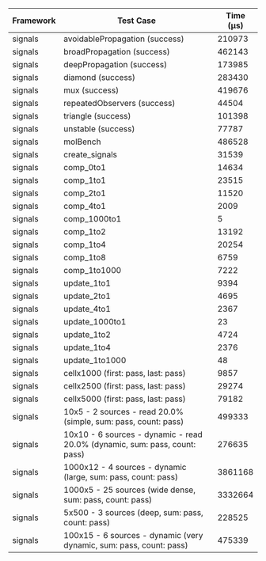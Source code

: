 | Framework | Test Case | Time (μs) |
| --- | --- | --- |
| signals | avoidablePropagation (success) | 210973 |
| signals | broadPropagation (success) | 462143 |
| signals | deepPropagation (success) | 173985 |
| signals | diamond (success) | 283430 |
| signals | mux (success) | 419676 |
| signals | repeatedObservers (success) | 44504 |
| signals | triangle (success) | 101398 |
| signals | unstable (success) | 77787 |
| signals | molBench | 486528 |
| signals | create_signals | 31539 |
| signals | comp_0to1 | 14634 |
| signals | comp_1to1 | 23515 |
| signals | comp_2to1 | 11520 |
| signals | comp_4to1 | 2009 |
| signals | comp_1000to1 | 5 |
| signals | comp_1to2 | 13192 |
| signals | comp_1to4 | 20254 |
| signals | comp_1to8 | 6759 |
| signals | comp_1to1000 | 7222 |
| signals | update_1to1 | 9394 |
| signals | update_2to1 | 4695 |
| signals | update_4to1 | 2367 |
| signals | update_1000to1 | 23 |
| signals | update_1to2 | 4724 |
| signals | update_1to4 | 2376 |
| signals | update_1to1000 | 48 |
| signals | cellx1000 (first: pass, last: pass) | 9857 |
| signals | cellx2500 (first: pass, last: pass) | 29274 |
| signals | cellx5000 (first: pass, last: pass) | 79182 |
| signals | 10x5 - 2 sources - read 20.0% (simple, sum: pass, count: pass) | 499333 |
| signals | 10x10 - 6 sources - dynamic - read 20.0% (dynamic, sum: pass, count: pass) | 276635 |
| signals | 1000x12 - 4 sources - dynamic (large, sum: pass, count: pass) | 3861168 |
| signals | 1000x5 - 25 sources (wide dense, sum: pass, count: pass) | 3332664 |
| signals | 5x500 - 3 sources (deep, sum: pass, count: pass) | 228525 |
| signals | 100x15 - 6 sources - dynamic (very dynamic, sum: pass, count: pass) | 475339 |
